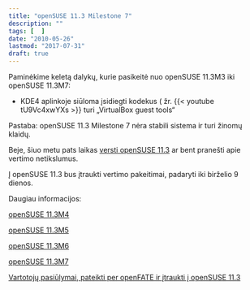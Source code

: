 ```yaml
---
title: "openSUSE 11.3 Milestone 7"
description: ""
tags: [  ]
date: "2010-05-26"
lastmod: "2017-07-31"
draft: true
---
```

Paminėkime keletą dalykų, kurie pasikeitė nuo openSUSE 11.3M3 iki openSUSE 11.3M7:

*   KDE4 aplinkoje siūloma įsidiegti kodekus ( žr. 
{{< youtube tU9Vc4xwYXs >}}
 turi „VirtualBox guest tools“

Pastaba: openSUSE 11.3 Milestone 7 nėra stabili sistema ir turi žinomų klaidų.

Beje, šiuo metu pats laikas [versti openSUSE 11.3](index.php/forumas/topic?id=2) ar bent pranešti apie vertimo netikslumus.

Į openSUSE 11.3 bus įtraukti vertimo pakeitimai, padaryti iki birželio 9 dienos.

Daugiau informacijos:

[openSUSE 11.3M4](http://news.opensuse.org/2010/03/25/opensuse-11-3-milestone-4-release/)

[openSUSE 11.3M5](http://news.opensuse.org/2010/04/14/opensuse-11-3-milestone-5-the-community-strikes-back/)

[openSUSE 11.3M6](http://news.opensuse.org/2010/05/03/opensuse-11-3-milestone-6-the-dust-begins-to-settle/)

[openSUSE 11.3M7](http://news.opensuse.org/2010/05/26/opensuse-11-3-milestone-7-preparing-for-rc-phase/)

[Vartotojų pasiūlymai, pateikti per openFATE ir įtraukti į openSUSE 11.3](https://features.opensuse.org/query/run?search_string=&search_products%5B%5D=openSUSE-11.3&search_status%5B%5D=done&type=find&commit=Search)
